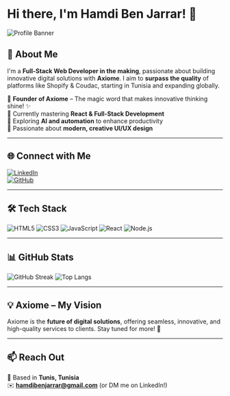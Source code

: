 # Hi there, I'm Hamdi Ben Jarrar! 👋

![Profile Banner](https://github.com/hamdibenjarrar/hamdibenjarrar/raw/main/banner.png)

## 🚀 About Me
I'm a **Full-Stack Web Developer in the making**, passionate about building innovative digital solutions with **Axiome**. I aim to **surpass the quality** of platforms like Shopify & Coudac, starting in Tunisia and expanding globally. 

🔹 **Founder of Axiome** – The magic word that makes innovative thinking shine! ✨  
🔹 Currently mastering **React & Full-Stack Development**  
🔹 Exploring **AI and automation** to enhance productivity  
🔹 Passionate about **modern, creative UI/UX design**  

---

## 🌐 Connect with Me
[![LinkedIn](https://img.shields.io/badge/LinkedIn-0077B5?style=for-the-badge&logo=linkedin&logoColor=white)](https://www.linkedin.com/in/hamdi-ben-jarrar/)  
[![GitHub](https://img.shields.io/badge/GitHub-100000?style=for-the-badge&logo=github&logoColor=white)](https://github.com/hamdibenjarrar)  

---

## 🛠️ Tech Stack
![HTML5](https://img.shields.io/badge/HTML5-E34F26?style=for-the-badge&logo=html5&logoColor=white)
![CSS3](https://img.shields.io/badge/CSS3-1572B6?style=for-the-badge&logo=css3&logoColor=white)
![JavaScript](https://img.shields.io/badge/JavaScript-F7DF1E?style=for-the-badge&logo=javascript&logoColor=black)
![React](https://img.shields.io/badge/React-61DAFB?style=for-the-badge&logo=react&logoColor=black)
![Node.js](https://img.shields.io/badge/Node.js-339933?style=for-the-badge&logo=nodedotjs&logoColor=white)

---

## 📊 GitHub Stats
![GitHub Streak](https://streak-stats.demolab.com?user=hamdibenjarrar&theme=radical&hide_border=true)
![Top Langs](https://github-readme-stats.vercel.app/api/top-langs/?username=hamdibenjarrar&layout=compact&theme=radical&hide_border=true)

---

## 💡 Axiome – My Vision
Axiome is the **future of digital solutions**, offering seamless, innovative, and high-quality services to clients. Stay tuned for more! 🚀

---

## 📫 Reach Out
📍 Based in **Tunis, Tunisia**  
✉️ **hamdibenjarrar@gmail.com** (or DM me on LinkedIn!)
